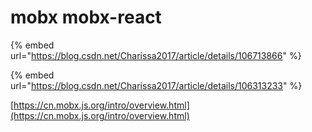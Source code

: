 # mobx mobx-react

{% embed url="https://blog.csdn.net/Charissa2017/article/details/106713866" %}

{% embed url="https://blog.csdn.net/Charissa2017/article/details/106313233" %}

[https://cn.mobx.js.org/intro/overview.html](https://cn.mobx.js.org/intro/overview.html)

